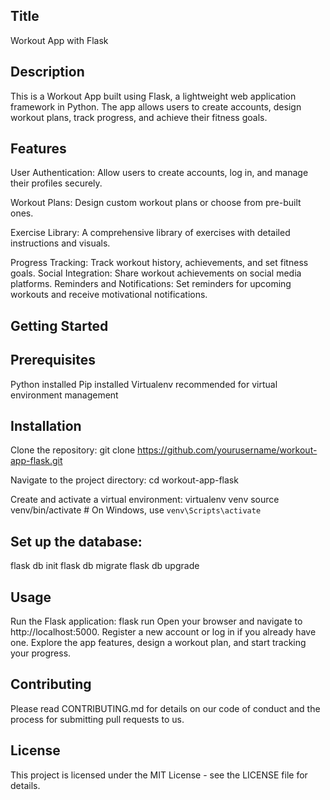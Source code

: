 ## Title
Workout App with Flask


## Description
This is a Workout App built using Flask, a lightweight web application framework in Python. The app allows users to create accounts, design workout plans, track progress, and achieve their fitness goals.

## Features
User Authentication: Allow users to create accounts, log in, and manage their profiles securely.

Workout Plans: Design custom workout plans or choose from pre-built ones.

Exercise Library: A comprehensive library of exercises with detailed instructions and visuals.

Progress Tracking: Track workout history, achievements, and set fitness goals.
Social Integration: Share workout achievements on social media platforms.
Reminders and Notifications: Set reminders for upcoming workouts and receive motivational notifications.

## Getting Started
## Prerequisites
Python installed
Pip installed
Virtualenv recommended for virtual environment management

## Installation
Clone the repository: git clone https://github.com/yourusername/workout-app-flask.git

Navigate to the project directory: cd workout-app-flask

Create and activate a virtual environment: virtualenv venv
source venv/bin/activate  # On Windows, use `venv\Scripts\activate`

## Set up the database:
flask db init
flask db migrate
flask db upgrade


## Usage
Run the Flask application: flask run
Open your browser and navigate to http://localhost:5000.
Register a new account or log in if you already have one.
Explore the app features, design a workout plan, and start tracking your progress.

## Contributing
Please read CONTRIBUTING.md for details on our code of conduct and the process for submitting pull requests to us.

## License
This project is licensed under the MIT License - see the LICENSE file for details.


























 
